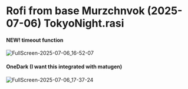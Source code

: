 # Rofi from base Murzchnvok (2025-07-06) TokyoNight.rasi
#### NEW! timeout function
![FullScreen-2025-07-06_16-52-07](https://github.com/user-attachments/assets/3029637d-ae9b-47e9-8840-cac6952d8d6d)

#### OneDark (I want this integrated with matugen)
![FullScreen-2025-07-06_17-37-24](https://github.com/user-attachments/assets/a8d56b22-1ff7-453f-a425-cf8db0e69293)


